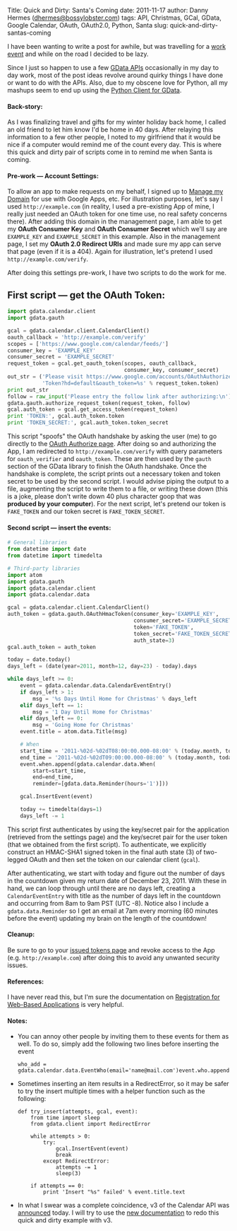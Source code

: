 Title: Quick and Dirty: Santa's Coming
date: 2011-11-17
author: Danny Hermes (dhermes@bossylobster.com)
tags: API, Christmas, GCal, GData, Google Calendar, OAuth, OAuth2.0, Python, Santa
slug: quick-and-dirty-santas-coming

I have been wanting to write a post for awhile, but was travelling for a
[work event](https://sites.google.com/site/barcelonadevfest/) and while
on the road I decided to be lazy.

Since I just so happen to use a few
[GData APIs](http://code.google.com/apis/gdata/) occasionally in my day to day
work, most of the post ideas revolve around quirky things I have done or
want to do with the APIs. Also, due to my obscene love for Python, all
my mashups seem to end up using the
[Python Client for GData](http://code.google.com/p/gdata-python-client/).

#### Back-story:

As I was finalizing travel and gifts for my winter holiday back home, I called
an old friend to let him know I'd be home in 40 days. After relaying this
information to a few other people, I noted to my girlfriend that it would be
nice if a computer would remind me of the count every day. This is where this
quick and dirty pair of scripts come in to remind me when Santa is coming.

#### Pre-work &mdash; Account Settings:

To allow an app to make requests on my behalf, I signed up to
[Manage my Domain](https://accounts.google.com/ManageDomains)
for use with Google Apps, etc. For illustration purposes, let's say I used
`http://example.com` (in reality, I used a pre-existing App of mine, I really
just needed an OAuth token for one time use, no real safety concerns there).
After adding this domain in the management page, I am able to get my
**OAuth Consumer Key** and **OAuth Consumer Secret** which we'll say are
`EXAMPLE_KEY` and `EXAMPLE_SECRET` in this example. Also in the management page,
I set my **OAuth 2.0 Redirect URIs** and made sure my app can serve that page
(even if it is a 404). Again for illustration, let's pretend I used
`http://example.com/verify`.

After doing this settings pre-work, I have two scripts to do the work for me.

## First script &mdash; get the OAuth Token:

```python
import gdata.calendar.client
import gdata.gauth

gcal = gdata.calendar.client.CalendarClient()
oauth_callback = 'http://example.com/verify'
scopes = ['https://www.google.com/calendar/feeds/']
consumer_key = 'EXAMPLE_KEY'
consumer_secret = 'EXAMPLE_SECRET'
request_token = gcal.get_oauth_token(scopes, oauth_callback,
                                     consumer_key, consumer_secret)
out_str = ('Please visit https://www.google.com/accounts/OAuthAuthorize'
           'Token?hd=default&oauth_token=%s' % request_token.token)
print out_str
follow = raw_input('Please entry the follow link after authorizing:\n')
gdata.gauth.authorize_request_token(request_token, follow)
gcal.auth_token = gcal.get_access_token(request_token)
print 'TOKEN:', gcal.auth_token.token
print 'TOKEN_SECRET:', gcal.auth_token.token_secret
```

This script "spoofs" the OAuth handshake by asking the user (me) to go
directly to the
[OAuth Authorize page](https://www.google.com/accounts/OAuthAuthorizeToken).
After doing so and authorizing the App, I am redirected to
`http://example.com/verify` with query parameters for `oauth_verifier`
and `oauth_token`. These are then used by the `gauth`
section of the GData library to finish the OAuth handshake. Once the
handshake is complete, the script prints out a necessary token and token
secret to be used by the second script. I would advise piping the output
to a file, augmenting the script to write them to a file, or writing
these down (this is a joke, please don't write down 40 plus character
goop that was **produced by your computer**). For the next script,
let's pretend our token is `FAKE_TOKEN` and our token secret is
`FAKE_TOKEN_SECRET`.

#### Second script &mdash; insert the events:

```python
# General libraries
from datetime import date
from datetime import timedelta

# Third-party libraries
import atom
import gdata.gauth
import gdata.calendar.client
import gdata.calendar.data

gcal = gdata.calendar.client.CalendarClient()
auth_token = gdata.gauth.OAuthHmacToken(consumer_key='EXAMPLE_KEY',
                                        consumer_secret='EXAMPLE_SECRET',
                                        token='FAKE_TOKEN',
                                        token_secret='FAKE_TOKEN_SECRET',
                                        auth_state=3)
gcal.auth_token = auth_token

today = date.today()
days_left = (date(year=2011, month=12, day=23) - today).days

while days_left >= 0:
    event = gdata.calendar.data.CalendarEventEntry()
    if days_left > 1:
        msg = '%s Days Until Home for Christmas' % days_left
    elif days_left == 1:
        msg = '1 Day Until Home for Christmas'
    elif days_left == 0:
        msg = 'Going Home for Christmas'
    event.title = atom.data.Title(msg)

    # When
    start_time = '2011-%02d-%02dT08:00:00.000-08:00' % (today.month, today.day)
    end_time = '2011-%02d-%02dT09:00:00.000-08:00' % (today.month, today.day)
    event.when.append(gdata.calendar.data.When(
        start=start_time,
        end=end_time,
        reminder=[gdata.data.Reminder(hours='1')]))

    gcal.InsertEvent(event)

    today += timedelta(days=1)
    days_left -= 1
```

This script first authenticates by using the key/secret pair for the
application (retrieved from the settings page) and the key/secret pair
for the user token (that we obtained from the first script). To
authenticate, we explicitly construct an HMAC-SHA1 signed token in the
final auth state (3) of two-legged OAuth and then set the token on our
calendar client (`gcal`).

After authenticating, we start with today and figure out the number of
days in the countdown given my return date of December 23, 2011. With
these in hand, we can loop through until there are no days left,
creating a `CalendarEventEntry` with title as the number of days left
in the countdown and occurring from 8am to 9am PST (UTC -8). Notice also
I include a `gdata.data.Reminder` so I get an email at 7am every morning
(60 minutes before the event) updating my brain on the length of the
countdown!

#### Cleanup:

Be sure to go to your
[issued tokens page](https://accounts.google.com/IssuedAuthSubTokens)
and revoke access to the App (e.g. `http://example.com`)
after doing this to avoid any unwanted security issues.

#### References:

I have never read this, but I'm sure the documentation on
[Registration for Web-Based Applications](http://code.google.com/apis/accounts/docs/RegistrationForWebAppsAuto.html)
is very helpful.

#### Notes:
-   You can annoy other people by inviting them to these events for
    them as well. To do so, simply add the following two lines before
    inserting the event

        who_add = gdata.calendar.data.EventWho(email='name@mail.com')event.who.append(who_add)

-   Sometimes inserting an item results in a RedirectError, so it may
    be safer to try the insert multiple times with a helper function
    such as the following:

        def try_insert(attempts, gcal, event):
            from time import sleep
            from gdata.client import RedirectError

            while attempts > 0:
                try:
                    gcal.InsertEvent(event)
                    break
                except RedirectError:
                    attempts -= 1
                    sleep(3)

            if attempts == 0:
                print 'Insert "%s" failed' % event.title.text

-   In what I swear was a complete coincidence, v3 of the Calendar API was
    [announced](http://googleappsdeveloper.blogspot.com/2011/11/introducing-next-version-of-google.html)
    today. I will try to use the
    [new documentation](https://code.google.com/apis/calendar/v3/getting_started.html)
    to redo this quick and dirty example with v3.
